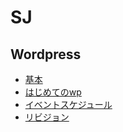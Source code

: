 # SJ

## Wordpress
- [基本](./wp-basic.md)
- [はじめてのwp](./wp-firststep.md)
- [イベントスケジュール](./wp-event-schedule.md)
- [リビジョン](./wp-revisions.md)




